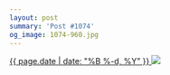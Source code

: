 ```yaml
---
layout: post
summary: 'Post #1074'
og_image: 1074-960.jpg
---
```


<p>
 <time>
  <a href="/1074">
   {{ page.date | date: "%B %-d, %Y" }}
  </a>
 </time>
 <a href="/1074">
  <img data-taken="2/17/2020" sizes="(min-width: 700px) 50vw, calc(100vw - 2rem)" src="{{ site.assets_url }}/1074-480.jpg" srcset="{{ site.assets_url }}/1074-240.jpg 240w, {{ site.assets_url }}/1074-480.jpg 480w, {{ site.assets_url }}/1074-720.jpg 720w, {{ site.assets_url }}/1074-960.jpg 960w"/>
 </a>
</p>

